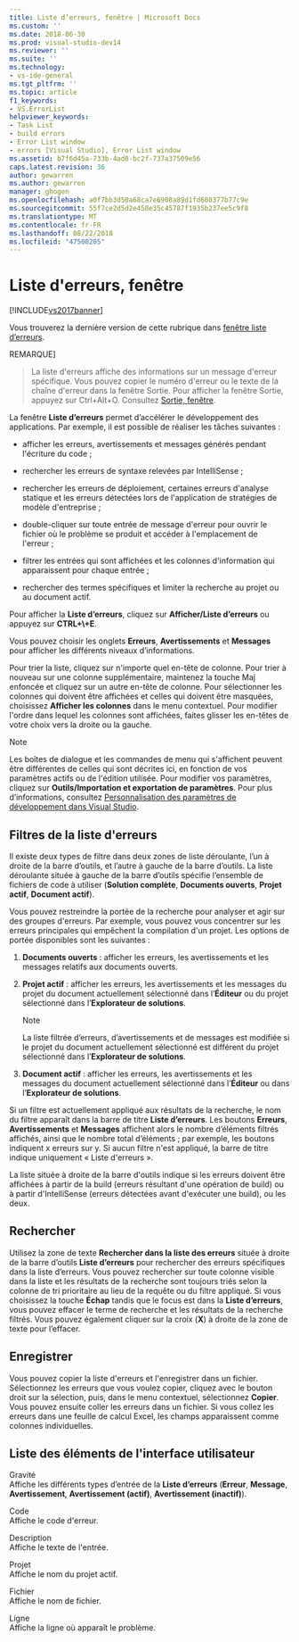 ```yaml
---
title: Liste d’erreurs, fenêtre | Microsoft Docs
ms.custom: ''
ms.date: 2018-06-30
ms.prod: visual-studio-dev14
ms.reviewer: ''
ms.suite: ''
ms.technology:
- vs-ide-general
ms.tgt_pltfrm: ''
ms.topic: article
f1_keywords:
- VS.ErrorList
helpviewer_keywords:
- Task List
- build errors
- Error List window
- errors [Visual Studio], Error List window
ms.assetid: b7f6d45a-733b-4ad8-bc2f-737a37509e56
caps.latest.revision: 36
author: gewarren
ms.author: gewarren
manager: ghogen
ms.openlocfilehash: a0f7bb3d50a68ca7e6908a89d1fd680377b77c9e
ms.sourcegitcommit: 55f7ce2d5d2e458e35c45787f1935b237ee5c9f8
ms.translationtype: MT
ms.contentlocale: fr-FR
ms.lasthandoff: 08/22/2018
ms.locfileid: "47508205"
---
```

# <a name="error-list-window"></a>Liste d'erreurs, fenêtre
[!INCLUDE[vs2017banner](../../includes/vs2017banner.md)]

Vous trouverez la dernière version de cette rubrique dans [fenêtre liste d’erreurs](https://docs.microsoft.com/visualstudio/ide/reference/error-list-window).  
  
  
REMARQUE]
>  La liste d'erreurs affiche des informations sur un message d'erreur spécifique. Vous pouvez copier le numéro d'erreur ou le texte de la chaîne d'erreur dans la fenêtre Sortie. Pour afficher la fenêtre Sortie, appuyez sur Ctrl+Alt+O. Consultez [Sortie, fenêtre](../../ide/reference/output-window.md).  
  
 La fenêtre **Liste d’erreurs** permet d’accélérer le développement des applications. Par exemple, il est possible de réaliser les tâches suivantes :  
  
-   afficher les erreurs, avertissements et messages générés pendant l'écriture du code ;  
  
-   rechercher les erreurs de syntaxe relevées par IntelliSense ;  
  
-   rechercher les erreurs de déploiement, certaines erreurs d'analyse statique et les erreurs détectées lors de l'application de stratégies de modèle d'entreprise ;  
  
-   double-cliquer sur toute entrée de message d'erreur pour ouvrir le fichier où le problème se produit et accéder à l'emplacement de l'erreur ;  
  
-   filtrer les entrées qui sont affichées et les colonnes d'information qui apparaissent pour chaque entrée ;  
  
-   rechercher des termes spécifiques et limiter la recherche au projet ou au document actif.  
  
 Pour afficher la **Liste d’erreurs**, cliquez sur **Afficher/Liste d’erreurs** ou appuyez sur **CTRL+\\+E**.  
  
 Vous pouvez choisir les onglets **Erreurs**, **Avertissements** et **Messages** pour afficher les différents niveaux d’informations.  
  
 Pour trier la liste, cliquez sur n'importe quel en-tête de colonne. Pour trier à nouveau sur une colonne supplémentaire, maintenez la touche Maj enfoncée et cliquez sur un autre en-tête de colonne. Pour sélectionner les colonnes qui doivent être affichées et celles qui doivent être masquées, choisissez **Afficher les colonnes** dans le menu contextuel. Pour modifier l'ordre dans lequel les colonnes sont affichées, faites glisser les en-têtes de votre choix vers la droite ou la gauche.  
  
> [!NOTE]
>  Les boîtes de dialogue et les commandes de menu qui s'affichent peuvent être différentes de celles qui sont décrites ici, en fonction de vos paramètres actifs ou de l'édition utilisée. Pour modifier vos paramètres, cliquez sur **Outils/Importation et exportation de paramètres**. Pour plus d’informations, consultez [Personnalisation des paramètres de développement dans Visual Studio](http://msdn.microsoft.com/en-us/22c4debb-4e31-47a8-8f19-16f328d7dcd3).  
  
## <a name="error-list-filters"></a>Filtres de la liste d'erreurs  
 Il existe deux types de filtre dans deux zones de liste déroulante, l’un à droite de la barre d’outils, et l’autre à gauche de la barre d’outils. La liste déroulante située à gauche de la barre d’outils spécifie l’ensemble de fichiers de code à utiliser (**Solution complète**, **Documents ouverts**, **Projet actif**, **Document actif**).  
  
 Vous pouvez restreindre la portée de la recherche pour analyser et agir sur des groupes d'erreurs. Par exemple, vous pouvez vous concentrer sur les erreurs principales qui empêchent la compilation d'un projet. Les options de portée disponibles sont les suivantes :  
  
1.  **Documents ouverts** : afficher les erreurs, les avertissements et les messages relatifs aux documents ouverts.  
  
2.  **Projet actif** : afficher les erreurs, les avertissements et les messages du projet du document actuellement sélectionné dans l’**Éditeur** ou du projet sélectionné dans l’**Explorateur de solutions**.  
  
    > [!NOTE]
    >  La liste filtrée d’erreurs, d’avertissements et de messages est modifiée si le projet du document actuellement sélectionné est différent du projet sélectionné dans l’**Explorateur de solutions**.  
  
3.  **Document actif** : afficher les erreurs, les avertissements et les messages du document actuellement sélectionné dans l’**Éditeur** ou dans l’**Explorateur de solutions**.  
  
 Si un filtre est actuellement appliqué aux résultats de la recherche, le nom du filtre apparaît dans la barre de titre **Liste d’erreurs**. Les boutons **Erreurs**, **Avertissements** et **Messages** affichent alors le nombre d’éléments filtrés affichés, ainsi que le nombre total d’éléments ; par exemple, les boutons indiquent x erreurs sur y. Si aucun filtre n'est appliqué, la barre de titre indique uniquement « Liste d'erreurs ».  
  
 La liste située à droite de la barre d'outils indique si les erreurs doivent être affichées à partir de la build (erreurs résultant d'une opération de build) ou à partir d'IntelliSense (erreurs détectées avant d'exécuter une build), ou les deux.  
  
## <a name="search"></a>Rechercher  
 Utilisez la zone de texte **Rechercher dans la liste des erreurs** située à droite de la barre d’outils **Liste d’erreurs** pour rechercher des erreurs spécifiques dans la liste d’erreurs. Vous pouvez rechercher sur toute colonne visible dans la liste et les résultats de la recherche sont toujours triés selon la colonne de tri prioritaire au lieu de la requête ou du filtre appliqué. Si vous choisissez la touche **Échap** tandis que le focus est dans la **Liste d’erreurs**, vous pouvez effacer le terme de recherche et les résultats de la recherche filtrés. Vous pouvez également cliquer sur la croix (**X**) à droite de la zone de texte pour l’effacer.  
  
## <a name="save"></a>Enregistrer  
 Vous pouvez copier la liste d'erreurs et l'enregistrer dans un fichier. Sélectionnez les erreurs que vous voulez copier, cliquez avec le bouton droit sur la sélection, puis, dans le menu contextuel, sélectionnez **Copier**. Vous pouvez ensuite coller les erreurs dans un fichier. Si vous collez les erreurs dans une feuille de calcul Excel, les champs apparaissent comme colonnes individuelles.  
  
## <a name="ui-element-list"></a>Liste des éléments de l'interface utilisateur  
 Gravité  
 Affiche les différents types d’entrée de la **Liste d’erreurs** (**Erreur**, **Message**, **Avertissement**, **Avertissement (actif)**, **Avertissement (inactif)**).  
  
 Code  
 Affiche le code d'erreur.  
  
 Description  
 Affiche le texte de l'entrée.  
  
 Projet  
 Affiche le nom du projet actif.  
  
 Fichier  
 Affiche le nom de fichier.  
  
 Ligne  
 Affiche la ligne où apparaît le problème.



